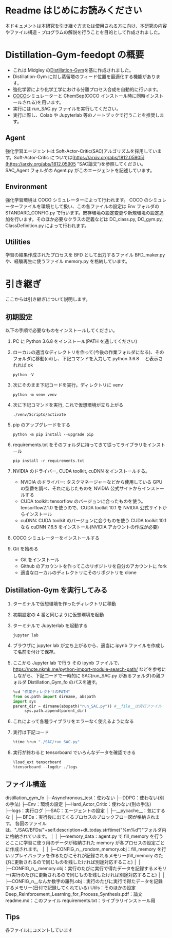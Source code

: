 # Readme はじめにお読みください

本ドキュメントは本研究を引き継ぐ方または使用される方に向け、本研究の内容やファイル構造・プログラムの解説を行うことを目的として作成されました。

# Distillation-Gym-feedopt の概要

- これは Midgley の[Distillation-Gym](https://github.com/lollcat/DistillationTrain-Gym "先行研究")を基に作成されました。
- Distillation-Gym に対し蒸留塔のフィード位置を最適化する機能があります。
- 強化学習により化学工学における分離プロセス合成を自動的に行います。
- [COCO](https://www.cocosimulator.org/ "COCO")シミュレーターと ChemSep(COCO インストール時に同時インストールされる)を用います。
- 実行には run_SAC.py ファイルを実行してください。
- 実行に際し、Colab や Jupyterlab 等のノートブックで行うことを推奨します。

## Agent

強化学習エージェントは Soft-Actor-Critic(SAC)アルゴリズムを採用しています。Soft-Actor-Critic については[https://arxiv.org/abs/1812.05905](https://arxiv.org/abs/1812.05905 "SAC論文")を参照してください。
SAC_Agent フォルダの Agent.py がこのエージェントを記述しています。

## Environment

強化学習環境は COCO シミュレーターによって行われます。
COCO のシミュレーターファイルを環境として扱い、この各ファイルの設定は Env フォルダの STANDARD_CONFIG.py で行います。既存環境の設定変更や新規環境の設定追加を行います。そのほか必要なクラスの定義などは DC_class.py, DC_gym.py, ClassDefinition.py によって行われます。

## Utilities

学習の結果作成されたプロセスを BFD として出力するファイル BFD_maker.py や、経験再生に使うファイル memory.py を格納しています。

# 引き継ぎ

ここからは引き継ぎについて説明します。

## 初期設定

以下の手順で必要なものをインストールしてください。

1. PC に Python 3.6.8 をインストール(PATH を通してください)
2. ローカルの適当なディレクトリを作って(今後の作業フォルダになる)、そのフォルダに移動(cd)し、下記コマンドを入力して python 3.6.8 　と表示されれば ok

   ```
   python -V
   ```

3. 次にそのまま下記コードを実行。ディレクトリに venv

   ```
   python -m venv venv
   ```

4. 次に下記コマンドを実行, これで仮想環境が立ち上がる

   ```
   ./venv/Scripts/activate
   ```

5. pip のアップグレードをする

   ```
   python -m pip install --upgrade pip
   ```

6. requirements.txt をそのフォルダに持ってきて従ってライブラリをインストール

   ```
   pip install -r requirements.txt
   ```

7. NVIDIA のドライバー, CUDA toolkit, cuDNN をインストールする。

   - NVIDIA のドライバー: タスクマネージャーなどから使用している GPU の型番を調べ、それに応じたものを NVIDIA 公式サイトからインストールする
   - CUDA toolkit: tensorflow のバージョンに合ったものを使う。
     tensorflow2.1.0 を使うので、CUDA toolkit 10.1 を NVIDIA 公式サイトからインストール
   - cuDNN: CUDA toolkit のバージョンに会うものを使う
     CUDA toolkit 10.1 なら cuDNN 7.6.5 をインストール(NVIDIA アカウントの作成が必要)

8. COCO シミュレーターをインストールする
9. Git を始める

   - Git をインストール
   - Github のアカウントを作ってこのリポジトリを自分のアカウントに fork
   - 適当なローカルのディレクトリにそのリポジトリを clone

## Distillation-Gym を実行してみる

1. ターミナルで仮想環境を作ったディレクトリに移動
2. 初期設定の 4 番と同じように仮想環境を起動
3. ターミナルで Jupyterlab を起動する

   ```
   jupyter lab
   ```

4. ブラウザに jupyter lab が立ち上がるから、適当に.ipynb ファイルを作成して名前を付けて保存。
5. ここから Jupyter lab で行う
   その ipynb ファイルで、
   https://note.nkmk.me/python-import-module-search-path/
   などを参考にしながら、下記コードで一時的に SAC(run_SAC.py があるフォルダ)の親フォルダ Distillation_Gym_fo のパスを通す。

   ```python
   %cd "作業ディレクトリのPATH"
   from os.path import dirname, abspath
   import sys
   parent_dir = dirname(abspath("run_SAC.py")) #__file__は実行ファイル
        sys.path.append(parent_dir)
   ```

6. これによって各種ライブラリをエラーなく使えるようになる
7. 実行は下記コード

   ```python
   %time %run "./SAC/run_SAC.py"
   ```

8. 実行が終わると tensorboard でいろんなデータを確認できる

   ```python
   %load_ext tensorboard
   %tensorboard --logdir ./logs
   ```

## ファイル構造

distillation_gym_fo
├─Asynchronous_test：使わない
├─DDPG：使わない(別の手法)
├─Env：環境の設定
├─Hard_Actor_Critic：使わない(別の手法)
├─logs：実行ログ
├─SAC：エージェントの設定
│ ├─\_\_pycache\_\_：気にするな
│ ├─ BFDs：実行後に出てくるプロセスのブロックフロー図が格納されます。
各図のファイルは、"./SAC/BFDs/"+self.description+dt_today.strftime("%m%d")"フォルダ内に格納されています。
│ │ ├─memory_data：agent.py で fill_memory を行うとここに学習に使う用のデータが格納された memory が各プロセスの設定ごとに作成されます。
│ │ ├─CONFIG_n\_\_rondom_memory.obj：fill_memory を行いリプレイバッファを作るたびにそれが記録されるメモリー(fill_memory のたびに更新されるので同じものを残したければ別途対応すること)
│ │ ├─CONFIG_n\_\_memory.obj：実行のたびに実行で得たデータを記録するメモリー(実行のたびに更新されるので同じものを残したければ別途対応すること)
│ │ ├─CONFIG_n\_\_なんか数字の羅列.obj：実行のたびに実行で得たデータを記録するメモリー(日付で記録してくれている)
Utils：そのほかの設定
Deep_Reinforcement_Learning_for_Process_Synthesis.pdf：論文
readme.md：このファイル
requirements.txt：ライブラリインストール用

## Tips

各ファイルにコメントしています
